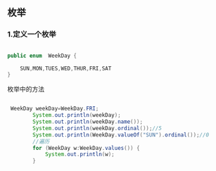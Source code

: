 ## 枚举


<h3 id="1.定义一个枚举">1.定义一个枚举</h3>

```java

public enum  WeekDay {

    SUN,MON,TUES,WED,THUR,FRI,SAT
}

```

枚举中的方法

```java

 WeekDay weekDay=WeekDay.FRI;
        System.out.println(weekDay);
        System.out.println(weekDay.name());
        System.out.println(weekDay.ordinal());//5
        System.out.println(WeekDay.valueOf("SUN").ordinal());//0
        //遍历
        for (WeekDay w:WeekDay.values()) {
            System.out.println(w);
        }
```

